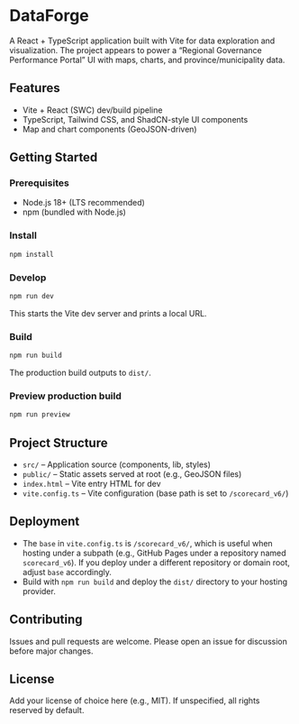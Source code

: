 # DataForge

A React + TypeScript application built with Vite for data exploration and visualization. The project appears to power a “Regional Governance Performance Portal” UI with maps, charts, and province/municipality data.

## Features
- Vite + React (SWC) dev/build pipeline
- TypeScript, Tailwind CSS, and ShadCN-style UI components
- Map and chart components (GeoJSON-driven)

## Getting Started

### Prerequisites
- Node.js 18+ (LTS recommended)
- npm (bundled with Node.js)

### Install
```bash
npm install
```

### Develop
```bash
npm run dev
```
This starts the Vite dev server and prints a local URL.

### Build
```bash
npm run build
```
The production build outputs to `dist/`.

### Preview production build
```bash
npm run preview
```

## Project Structure
- `src/` – Application source (components, lib, styles)
- `public/` – Static assets served at root (e.g., GeoJSON files)
- `index.html` – Vite entry HTML for dev
- `vite.config.ts` – Vite configuration (base path is set to `/scorecard_v6/`)

## Deployment
- The `base` in `vite.config.ts` is `/scorecard_v6/`, which is useful when hosting under a subpath (e.g., GitHub Pages under a repository named `scorecard_v6`). If you deploy under a different repository or domain root, adjust `base` accordingly.
- Build with `npm run build` and deploy the `dist/` directory to your hosting provider.

## Contributing
Issues and pull requests are welcome. Please open an issue for discussion before major changes.

## License
Add your license of choice here (e.g., MIT). If unspecified, all rights reserved by default.

